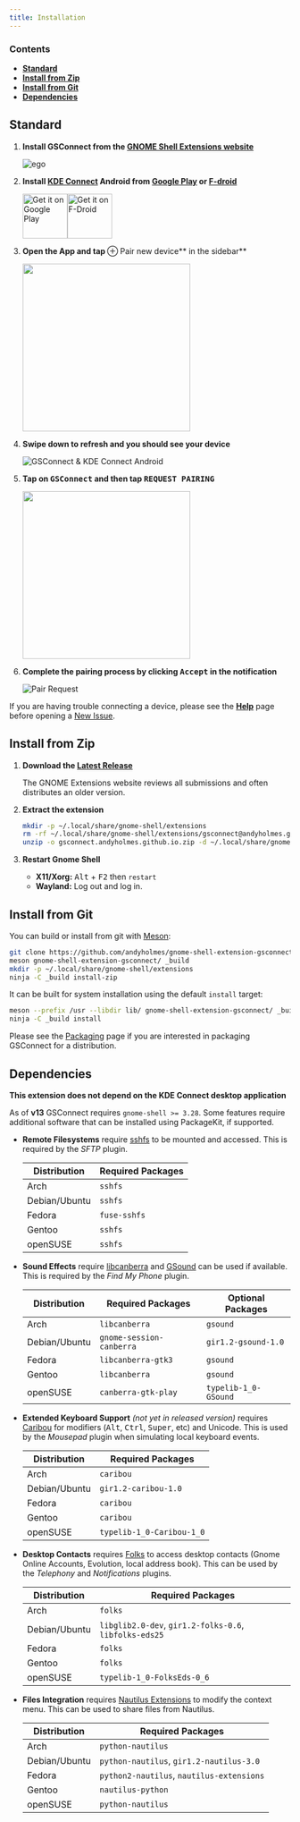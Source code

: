 ```yaml
---
title: Installation
---
```

### Contents

* **[Standard](#standard)**
* **[Install from Zip](#install-from-zip)**
* **[Install from Git](#install-from-git)**
* **[Dependencies](#dependencies)**

## Standard

1. **Install GSConnect from the [GNOME Shell Extensions website][ego-install]**

   ![ego][ego]

2. **Install [KDE Connect][kdeconnect] Android from [Google Play][google-play] or [F-droid][f-droid]**

   [<img alt='Get it on Google Play' src='https://play.google.com/intl/en_us/badges/images/generic/en_badge_web_generic.png' height='80'/>][google-play][<img src="https://f-droid.org/badge/get-it-on.png"
      alt="Get it on F-Droid"
      height="80">][f-droid]

3. **Open the App and tap <kbd>**⊕ Pair new device**</kbd> in the sidebar**

   <img src="https://raw.githubusercontent.com/andyholmes/gnome-shell-extension-gsconnect/master/extra/kdeconnect-android/main-sidebar.png" width="300" />

4. **Swipe down to refresh and you should see your device**

   ![GSConnect & KDE Connect Android][gsconnect-android]

5. **Tap on <kbd>**GSConnect**</kbd> and then tap <kbd>**REQUEST PAIRING**</kbd>**

   <img src="https://raw.githubusercontent.com/andyholmes/gnome-shell-extension-gsconnect/master/extra/kdeconnect-android/device-request-pairing.png" width="300" />

6. **Complete the pairing process by clicking <kbd>**Accept**</kbd> in the notification**

   ![Pair Request][pair-notification]

If you are having trouble connecting a device, please see the **[Help](Help)** page before opening a [New Issue](../issues/new).

## Install from Zip

1. **Download the [Latest Release][latest-release]**

   The GNOME Extensions website reviews all submissions and often distributes an older version.

2. **Extract the extension**

   ```sh
   mkdir -p ~/.local/share/gnome-shell/extensions
   rm -rf ~/.local/share/gnome-shell/extensions/gsconnect@andyholmes.github.io
   unzip -o gsconnect.andyholmes.github.io.zip -d ~/.local/share/gnome-shell/extensions/gsconnect@andyholmes.github.io
   ```

3. **Restart Gnome Shell**

   * **X11/Xorg:** <kbd>Alt</kbd> + <kbd>F2</kbd> then `restart`
   * **Wayland:** Log out and log in.

## Install from Git

You can build or install from git with [Meson](http://mesonbuild.com):

```sh
git clone https://github.com/andyholmes/gnome-shell-extension-gsconnect.git
meson gnome-shell-extension-gsconnect/ _build
mkdir -p ~/.local/share/gnome-shell/extensions
ninja -C _build install-zip
```
It can be built for system installation using the default `install` target:

```sh
meson --prefix /usr --libdir lib/ gnome-shell-extension-gsconnect/ _build
ninja -C _build install
```

Please see the [Packaging](Packaging) page if you are interested in packaging GSConnect for a distribution.

## Dependencies

**This extension does not depend on the KDE Connect desktop application**

As of **v13** GSConnect requires `gnome-shell >= 3.28`. Some features require additional software that can be installed using PackageKit, if supported.

* **Remote Filesystems** require [sshfs][sshfs] to be mounted and accessed. This is required by the *SFTP* plugin.

  | Distribution  | Required Packages |
  |---------------|-------------------|
  | Arch          | `sshfs`           |
  | Debian/Ubuntu | `sshfs`           |
  | Fedora        | `fuse-sshfs`      |
  | Gentoo        | `sshfs`           |
  | openSUSE      | `sshfs`           |

* **Sound Effects** require [libcanberra][libcanberra] and [GSound][gsound] can be used if available. This is required by the *Find My Phone* plugin.

  | Distribution  | Required Packages        | Optional Packages            |
  |---------------|--------------------------|------------------------------|
  | Arch          | `libcanberra`            | `gsound`                     |
  | Debian/Ubuntu | `gnome-session-canberra` | `gir1.2-gsound-1.0`          |
  | Fedora        | `libcanberra-gtk3`       | `gsound`                     |
  | Gentoo        | `libcanberra`            | `gsound`                     |
  | openSUSE      | `canberra-gtk-play`      | `typelib-1_0-GSound`         |

* **Extended Keyboard Support** _(not yet in released version)_ requires [Caribou][caribou] for modifiers (<kbd>Alt</kbd>, <kbd>Ctrl</kbd>, <kbd>Super</kbd>, etc) and Unicode. This is used by the *Mousepad* plugin when simulating local keyboard events.

  | Distribution  | Required Packages        |
  |---------------|--------------------------|
  | Arch          | `caribou`                |
  | Debian/Ubuntu | `gir1.2-caribou-1.0`     |
  | Fedora        | `caribou`                |
  | Gentoo        | `caribou`                |
  | openSUSE      | `typelib-1_0-Caribou-1_0`|

* **Desktop Contacts** requires [Folks][folks] to access desktop contacts (Gnome Online Accounts, Evolution, local address book). This can be used by the *Telephony* and *Notifications* plugins.

  | Distribution  | Required Packages                                      |
  |---------------|--------------------------------------------------------|
  | Arch          | `folks`                                                |
  | Debian/Ubuntu | `libglib2.0-dev`, `gir1.2-folks-0.6`, `libfolks-eds25` |
  | Fedora        | `folks`                                                |
  | Gentoo        | `folks`                                                |
  | openSUSE      | `typelib-1_0-FolksEds-0_6`                             |

* **Files Integration** requires [Nautilus Extensions][nautilus] to modify the context menu. This can be used to share files from Nautilus.

  | Distribution  | Required Packages                                      |
  |---------------|--------------------------------------------------------|
  | Arch          | `python-nautilus`                                      |
  | Debian/Ubuntu | `python-nautilus`, `gir1.2-nautilus-3.0`               |
  | Fedora        | `python2-nautilus`, `nautilus-extensions`              |
  | Gentoo        | `nautilus-python`                                      |
  | openSUSE      | `python-nautilus`                                      |


[ego-install]: https://extensions.gnome.org/extension/1319/gsconnect/
[ego]: https://raw.githubusercontent.com/andyholmes/gnome-shell-extension-gsconnect/master/extra/gsconnect/ego-service-icon.png
[gsconnect-android]: https://raw.githubusercontent.com/andyholmes/gnome-shell-extension-gsconnect/master/extra/gsconnect/gsconnect-android.png
[pair-notification]: https://raw.githubusercontent.com/andyholmes/gnome-shell-extension-gsconnect/master/extra/gsconnect/pair-notification.png

[kdeconnect]: https://community.kde.org/KDEConnect
[google-play]: https://play.google.com/store/apps/details?id=org.kde.kdeconnect_tp
[f-droid]: https://f-droid.org/packages/org.kde.kdeconnect_tp/

[pair-new-device]: ../extra/kdeconnect-android/pair-new-device.png

[latest-release]: https://github.com/andyholmes/gnome-shell-extension-gsconnect/releases/latest

[folks]: https://wiki.gnome.org/Projects/Folks
[nautilus]: https://wiki.gnome.org/Projects/NautilusPython
[sshfs]: https://github.com/libfuse/sshfs
[libcanberra]: http://0pointer.de/lennart/projects/libcanberra/
[gsound]: https://wiki.gnome.org/Projects/GSound
[caribou]: https://wiki.gnome.org/Projects/Caribou
